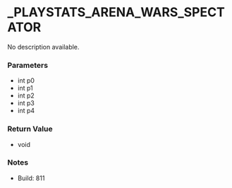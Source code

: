 # _PLAYSTATS_ARENA_WARS_SPECTATOR

No description available.

### Parameters
* int p0
* int p1
* int p2
* int p3
* int p4

### Return Value
* void

### Notes
* Build: 811

